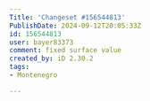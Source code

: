 ```yaml
---
Title: 'Changeset #156544813'
PublishDate: 2024-09-12T20:05:33Z
id: 156544813
user: bayer83373
comment: fixed surface value
created_by: iD 2.30.2
tags:
- Montenegro

---
```

